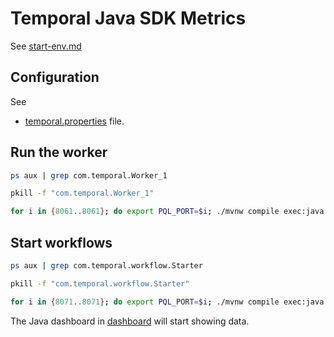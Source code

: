 
# Temporal Java SDK Metrics

See [start-env.md](../start-env.md)

## Configuration

See 
- [temporal.properties](./src/main/resources/temporal.properties) file.


## Run the worker
``` bash
ps aux | grep com.temporal.Worker_1

pkill -f "com.temporal.Worker_1"

for i in {8061..8061}; do export PQL_PORT=$i; ./mvnw compile exec:java -Dexec.mainClass="com.temporal.Worker_1" & done
```


## Start workflows



``` bash
ps aux | grep com.temporal.workflow.Starter

pkill -f "com.temporal.workflow.Starter"

for i in {8071..8071}; do export PQL_PORT=$i; ./mvnw compile exec:java -Dexec.mainClass="com.temporal.workflow.Starter" & done
```



The Java dashboard in [dashboard](http://localhost:3000/) will start showing data.
